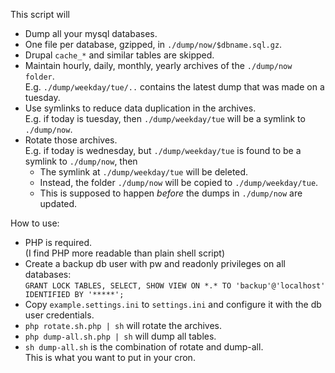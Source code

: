 This script will
- Dump all your mysql databases.
- One file per database, gzipped, in `./dump/now/$dbname.sql.gz`.
- Drupal `cache_*` and similar tables are skipped.
- Maintain hourly, daily, monthly, yearly archives of the `./dump/now folder`.  
  E.g. `./dump/weekday/tue/..` contains the latest dump that was made on a tuesday.
- Use symlinks to reduce data duplication in the archives.  
  E.g. if today is tuesday, then `./dump/weekday/tue` will be a symlink to `./dump/now`.
- Rotate those archives.  
  E.g. if today is wednesday, but `./dump/weekday/tue` is found to be a symlink to `./dump/now`, then
  - The symlink at `./dump/weekday/tue` will be deleted.
  - Instead, the folder `./dump/now` will be copied to `./dump/weekday/tue`.
  - This is supposed to happen *before* the dumps in `./dump/now` are updated.


How to use:
- PHP is required.  
  (I find PHP more readable than plain shell script)
- Create a backup db user with pw and readonly privileges on all databases:  
  `GRANT LOCK TABLES, SELECT, SHOW VIEW ON *.* TO 'backup'@'localhost' IDENTIFIED BY '*****';`
- Copy `example.settings.ini` to `settings.ini` and configure it with the db user credentials.
- `php rotate.sh.php | sh` will rotate the archives.
- `php dump-all.sh.php | sh` will dump all tables.
- `sh dump-all.sh` is the combination of rotate and dump-all.  
  This is what you want to put in your cron.
